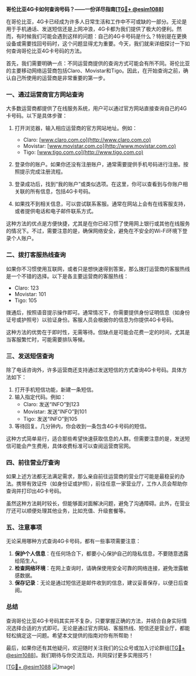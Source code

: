 **哥伦比亚4G卡如何查询号码？——一份详尽指南[[TG💪+ @esim1088](https://t.me/s/esim1088)]**

在哥伦比亚，4G卡已经成为许多人日常生活和工作中不可或缺的一部分。无论是用于手机通话、发送短信还是上网冲浪，4G卡都为我们提供了极大的便利。然而，有时候我们可能会遇到这样的问题：自己的4G卡号码是什么？特别是在更换设备或需要找回号码时，这个问题显得尤为重要。今天，我们就来详细探讨一下如何查询哥伦比亚4G卡号码的方法。

首先，我们需要明确一点：不同运营商提供的查询方式可能会有所不同。哥伦比亚的主要移动网络运营商包括Claro、Movistar和Tigo。因此，在开始查询之前，确认自己所使用的运营商是非常重要的第一步。

### **一、通过运营商官方网站查询**

大多数运营商都提供了在线服务系统，用户可以通过官方网站直接查询自己的4G卡号码。以下是具体步骤：

1. 打开浏览器，输入相应运营商的官方网站地址。例如：
   - Claro: [www.claro.com.co](http://www.claro.com.co)
   - Movistar: [www.movistar.com.co](http://www.movistar.com.co)
   - Tigo: [www.tigo.com.co](http://www.tigo.com.co)

2. 登录你的账户。如果你还没有注册账户，通常需要提供手机号码进行注册。按照提示完成注册流程。

3. 登录成功后，找到“我的账户”或类似选项。在这里，你可以查看到与你账户相关联的所有信息，包括4G卡号码。

4. 如果找不到相关信息，可以尝试联系客服。通常在网站上会有在线客服支持，或者提供电话和电子邮件联系方式。

这种方法的优点是方便快捷，尤其是在你已经习惯了使用网上银行或其他在线服务的情况下。不过，需要注意的是，确保网络安全，避免在不安全的Wi-Fi环境下登录个人账户。

### **二、拨打客服热线查询**

如果你不习惯使用互联网，或者只是想快速得到答案，那么拨打运营商的客服热线是一个不错的选择。以下是各主要运营商的客服热线：

- Claro: 123
- Movistar: 101
- Tigo: 105

拨通后，按照语音提示操作即可。通常情况下，你需要提供身份证明信息（如身份证号或护照号）以验证身份。客服人员会根据你的信息为你提供4G卡号码。

这种方法的优势在于即时性，无需等待。但缺点是可能会花费一定的时间，尤其是当客服繁忙时，可能需要排队等候。

### **三、发送短信查询**

除了电话咨询外，许多运营商还支持通过发送短信的方式查询4G卡号码。具体方法如下：

1. 打开手机短信功能，新建一条短信。
2. 输入指定代码。例如：
   - Claro: 发送“INFO”到123
   - Movistar: 发送“INFO”到101
   - Tigo: 发送“INFO”到105
3. 等待回复。几分钟内，你会收到一条包含4G卡号码的短信。

这种方式简单易行，适合那些希望快速获取信息的人群。但需要注意的是，发送短信可能会产生费用，具体收费标准可以查阅运营商官网。

### **四、前往营业厅查询**

如果上述方法都无法满足需求，那么亲自前往运营商的营业厅可能是最稳妥的办法。携带有效证件（如身份证或护照），前往任意一家营业厅，工作人员会帮助你查询并打印出4G卡号码。

虽然这种方法耗时较长，但能够面对面解决问题，避免了沟通障碍。此外，在营业厅还可以顺便处理其他业务，比如充值、升级套餐等。

### **五、注意事项**

无论采用哪种方式查询4G卡号码，都有一些事项需要注意：

1. **保护个人信息**：在任何场合下，都要小心保护自己的隐私信息，不要随意透露给陌生人。
2. **检查网络环境**：在网上查询时，请确保使用安全可靠的网络连接，避免泄露敏感数据。
3. **保存记录**：无论是通过短信还是邮件收到的信息，建议妥善保存，以便日后查阅。

### **总结**

查询哥伦比亚4G卡号码其实并不复杂，只要掌握正确的方法，并结合自身实际情况选择合适的方式即可。无论是通过官方网站、客服热线、短信还是营业厅，都能轻松搞定这一问题。希望本文提供的指南对你有所帮助！

最后，如果你还有其他疑问，欢迎随时关注我们的公众号或加入讨论群组[[TG💪+ @esim1088](https://t.me/s/esim1088)]。我们期待与你交流互动，共同探讨更多实用技巧！

[[TG💪+ @esim1088](https://t.me/s/esim1088) ![Image](https://i.postimg.cc/4NQfJmqS/Snipaste-2025-05-13-00-14-12.png)]